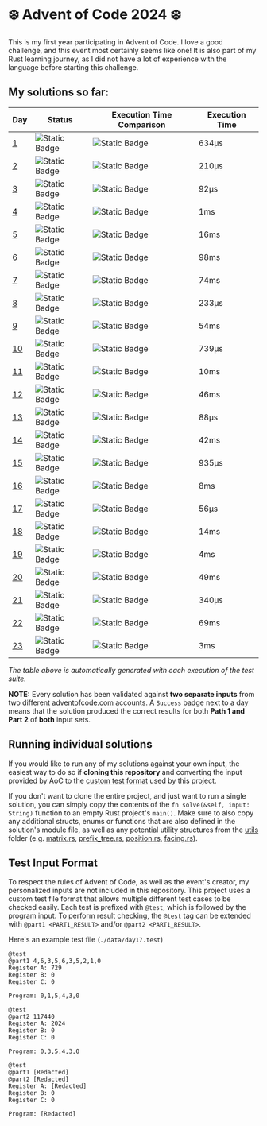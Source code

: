 # ❄️ Advent of Code 2024 ❄️
This is my first year participating in Advent of Code. I love a good challenge, and this event most certainly seems like one!
It is also part of my Rust learning journey, as I did not have a lot of experience with the language before starting this challenge.

## My solutions so far:
<!-- {RESULTS_START} -->
| Day | Status | Execution Time Comparison | Execution Time |
|-----|--------|---------------------------|----------------|
|[1](src/days/day1.rs)|![Static Badge](https://img.shields.io/badge/Success-green?style=flat)|![Static Badge](https://progress-bar.xyz/0/?width=500&progress_color=8935D9&progress_background=404040&show_text=false)|634µs|
|[2](src/days/day2.rs)|![Static Badge](https://img.shields.io/badge/Success-green?style=flat)|![Static Badge](https://progress-bar.xyz/0/?width=500&progress_color=8935D9&progress_background=404040&show_text=false)|210µs|
|[3](src/days/day3.rs)|![Static Badge](https://img.shields.io/badge/Success-green?style=flat)|![Static Badge](https://progress-bar.xyz/0/?width=500&progress_color=8935D9&progress_background=404040&show_text=false)|92µs|
|[4](src/days/day4.rs)|![Static Badge](https://img.shields.io/badge/Success-green?style=flat)|![Static Badge](https://progress-bar.xyz/1/?width=500&progress_color=8935D9&progress_background=404040&show_text=false)|1ms|
|[5](src/days/day5.rs)|![Static Badge](https://img.shields.io/badge/Success-green?style=flat)|![Static Badge](https://progress-bar.xyz/13/?width=500&progress_color=8935D9&progress_background=404040&show_text=false)|16ms|
|[6](src/days/day6.rs)|![Static Badge](https://img.shields.io/badge/Success-green?style=flat)|![Static Badge](https://progress-bar.xyz/83/?width=500&progress_color=8935D9&progress_background=404040&show_text=false)|98ms|
|[7](src/days/day7.rs)|![Static Badge](https://img.shields.io/badge/Success-green?style=flat)|![Static Badge](https://progress-bar.xyz/63/?width=500&progress_color=8935D9&progress_background=404040&show_text=false)|74ms|
|[8](src/days/day8.rs)|![Static Badge](https://img.shields.io/badge/Success-green?style=flat)|![Static Badge](https://progress-bar.xyz/0/?width=500&progress_color=8935D9&progress_background=404040&show_text=false)|233µs|
|[9](src/days/day9.rs)|![Static Badge](https://img.shields.io/badge/Success-green?style=flat)|![Static Badge](https://progress-bar.xyz/45/?width=500&progress_color=8935D9&progress_background=404040&show_text=false)|54ms|
|[10](src/days/day10.rs)|![Static Badge](https://img.shields.io/badge/Success-green?style=flat)|![Static Badge](https://progress-bar.xyz/0/?width=500&progress_color=8935D9&progress_background=404040&show_text=false)|739µs|
|[11](src/days/day11.rs)|![Static Badge](https://img.shields.io/badge/Success-green?style=flat)|![Static Badge](https://progress-bar.xyz/9/?width=500&progress_color=8935D9&progress_background=404040&show_text=false)|10ms|
|[12](src/days/day12.rs)|![Static Badge](https://img.shields.io/badge/Success-green?style=flat)|![Static Badge](https://progress-bar.xyz/39/?width=500&progress_color=8935D9&progress_background=404040&show_text=false)|46ms|
|[13](src/days/day13.rs)|![Static Badge](https://img.shields.io/badge/Success-green?style=flat)|![Static Badge](https://progress-bar.xyz/0/?width=500&progress_color=8935D9&progress_background=404040&show_text=false)|88µs|
|[14](src/days/day14.rs)|![Static Badge](https://img.shields.io/badge/Success-green?style=flat)|![Static Badge](https://progress-bar.xyz/36/?width=500&progress_color=8935D9&progress_background=404040&show_text=false)|42ms|
|[15](src/days/day15.rs)|![Static Badge](https://img.shields.io/badge/Success-green?style=flat)|![Static Badge](https://progress-bar.xyz/0/?width=500&progress_color=8935D9&progress_background=404040&show_text=false)|935µs|
|[16](src/days/day16.rs)|![Static Badge](https://img.shields.io/badge/Success-green?style=flat)|![Static Badge](https://progress-bar.xyz/7/?width=500&progress_color=8935D9&progress_background=404040&show_text=false)|8ms|
|[17](src/days/day17.rs)|![Static Badge](https://img.shields.io/badge/Success-green?style=flat)|![Static Badge](https://progress-bar.xyz/0/?width=500&progress_color=8935D9&progress_background=404040&show_text=false)|56µs|
|[18](src/days/day18.rs)|![Static Badge](https://img.shields.io/badge/Success-green?style=flat)|![Static Badge](https://progress-bar.xyz/12/?width=500&progress_color=8935D9&progress_background=404040&show_text=false)|14ms|
|[19](src/days/day19.rs)|![Static Badge](https://img.shields.io/badge/Success-green?style=flat)|![Static Badge](https://progress-bar.xyz/3/?width=500&progress_color=8935D9&progress_background=404040&show_text=false)|4ms|
|[20](src/days/day20.rs)|![Static Badge](https://img.shields.io/badge/Success-green?style=flat)|![Static Badge](https://progress-bar.xyz/42/?width=500&progress_color=8935D9&progress_background=404040&show_text=false)|49ms|
|[21](src/days/day21.rs)|![Static Badge](https://img.shields.io/badge/Success-green?style=flat)|![Static Badge](https://progress-bar.xyz/0/?width=500&progress_color=8935D9&progress_background=404040&show_text=false)|340µs|
|[22](src/days/day22.rs)|![Static Badge](https://img.shields.io/badge/Success-green?style=flat)|![Static Badge](https://progress-bar.xyz/59/?width=500&progress_color=8935D9&progress_background=404040&show_text=false)|69ms|
|[23](src/days/day23.rs)|![Static Badge](https://img.shields.io/badge/Success-green?style=flat)|![Static Badge](https://progress-bar.xyz/2/?width=500&progress_color=8935D9&progress_background=404040&show_text=false)|3ms|
<!-- {DAY 1=634} -->
<!-- {DAY 2=210} -->
<!-- {DAY 3=92} -->
<!-- {DAY 4=1424} -->
<!-- {DAY 5=16467} -->
<!-- {DAY 6=98078} -->
<!-- {DAY 7=74340} -->
<!-- {DAY 8=233} -->
<!-- {DAY 9=54070} -->
<!-- {DAY 10=739} -->
<!-- {DAY 11=10699} -->
<!-- {DAY 12=46785} -->
<!-- {DAY 13=88} -->
<!-- {DAY 14=42584} -->
<!-- {DAY 15=935} -->
<!-- {DAY 16=8306} -->
<!-- {DAY 17=56} -->
<!-- {DAY 18=14763} -->
<!-- {DAY 19=4223} -->
<!-- {DAY 20=49920} -->
<!-- {DAY 21=340} -->
<!-- {DAY 22=69843} -->
<!-- {DAY 23=3219} -->
<!-- {RESULTS_END} -->
*The table above is automatically generated with each execution of the test suite.*

**NOTE:** Every solution has been validated against **two separate inputs** from two different [adventofcode.com](https://adventofcode.com) accounts.
A `Success` badge next to a day means that the solution produced the correct results for both **Path 1 and Part 2** of **both** input sets.

## Running individual solutions
If you would like to run any of my solutions against your own input, the easiest way to do so if **cloning this repository**
and converting the input provided by AoC to the [custom test format](#test-input-format) used by this project.

If you don't want to clone the entire project, and just want to run a single solution, you can simply copy the contents of
the `fn solve(&self, input: String)` function to an empty Rust project's `main()`. Make sure to also copy any additional
structs, enums or functions that are also defined in the solution's module file, as well as any potential utility structures
from the [utils](src/utils) folder (e.g. [matrix.rs](src/utils/matrix.rs), [prefix_tree.rs](src/utils/prefix_tree.rs),
[position.rs](src/utils/position.rs), [facing.rs](src/utils/facing.rs)).

## Test Input Format
To respect the rules of Advent of Code, as well as the event's creator, my personalized inputs are not included in this repository.
This project uses a custom test file format that allows multiple different test cases to be checked easily.
Each test is prefixed with `@test`, which is followed by the program input. To perform result checking,
the `@test` tag can be extended with `@part1 <PART1_RESULT>` and/or `@part2 <PART1_RESULT>`.

Here's an example test file (`./data/day17.test`)
```
@test
@part1 4,6,3,5,6,3,5,2,1,0
Register A: 729
Register B: 0
Register C: 0

Program: 0,1,5,4,3,0

@test
@part2 117440
Register A: 2024
Register B: 0
Register C: 0

Program: 0,3,5,4,3,0

@test
@part1 [Redacted]
@part2 [Redacted]
Register A: [Redacted]
Register B: 0
Register C: 0

Program: [Redacted]
```